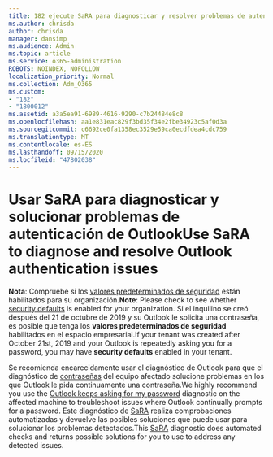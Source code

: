 ```yaml
---
title: 182 ejecute SaRA para diagnosticar y resolver problemas de autenticación de Outlook.
ms.author: chrisda
author: chrisda
manager: dansimp
ms.audience: Admin
ms.topic: article
ms.service: o365-administration
ROBOTS: NOINDEX, NOFOLLOW
localization_priority: Normal
ms.collection: Adm_O365
ms.custom:
- "182"
- "1800012"
ms.assetid: a3a5ea91-6989-4616-9290-c7b24484e8c8
ms.openlocfilehash: aa1e831eac829f3bd35f34e2fbe34923c5af0d3a
ms.sourcegitcommit: c6692ce0fa1358ec3529e59ca0ecdfdea4cdc759
ms.translationtype: MT
ms.contentlocale: es-ES
ms.lasthandoff: 09/15/2020
ms.locfileid: "47802038"
---
```

# <a name="use-sara-to-diagnose-and-resolve-outlook-authentication-issues"></a><span data-ttu-id="a5286-102">Usar SaRA para diagnosticar y solucionar problemas de autenticación de Outlook</span><span class="sxs-lookup"><span data-stu-id="a5286-102">Use SaRA to diagnose and resolve Outlook authentication issues</span></span>

<span data-ttu-id="a5286-103">**Nota**: Compruebe si los [valores predeterminados de seguridad](https://aka.ms/securitydefaults) están habilitados para su organización.</span><span class="sxs-lookup"><span data-stu-id="a5286-103">**Note**: Please check to see whether [security defaults](https://aka.ms/securitydefaults) is enabled for your organization.</span></span> <span data-ttu-id="a5286-104">Si el inquilino se creó después del 21 de octubre de 2019 y su Outlook le solicita una contraseña, es posible que tenga los **valores predeterminados de seguridad** habilitados en el espacio empresarial.</span><span class="sxs-lookup"><span data-stu-id="a5286-104">If your tenant was created after October 21st, 2019 and your Outlook is repeatedly asking you for a password, you may have **security defaults** enabled in your tenant.</span></span>

<span data-ttu-id="a5286-105">Se recomienda encarecidamente usar el diagnóstico de Outlook para que el diagnóstico de [contraseñas](https://aka.ms/SaRA-OutlookPwdPrompt-Alchemy) del equipo afectado solucione problemas en los que Outlook le pida continuamente una contraseña.</span><span class="sxs-lookup"><span data-stu-id="a5286-105">We highly recommend you use the [Outlook keeps asking for my password](https://aka.ms/SaRA-OutlookPwdPrompt-Alchemy) diagnostic on the affected machine to troubleshoot issues where Outlook continually prompts for a password.</span></span> <span data-ttu-id="a5286-106">Este diagnóstico de [SaRA](https://diagnostics.office.com/#/) realiza comprobaciones automatizadas y devuelve las posibles soluciones que puede usar para solucionar los problemas detectados.</span><span class="sxs-lookup"><span data-stu-id="a5286-106">This [SaRA](https://diagnostics.office.com/#/) diagnostic does automated checks and returns possible solutions for you to use to address any detected issues.</span></span>
